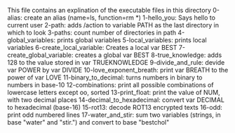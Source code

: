 This file contains an explination of the executable files in this directory
0-alias: create an alias (name=ls, function=rm *)
1-hello_you: Says hello to current user
2-path: adds /action to variable PATH as the last directory in which to look 
3-paths: count number of directories in path
4-global_variables: prints global variables
5-local_variables: prints local variables
6-create_local_variable: Creates a local var BEST
7-create_global_variable: creates a global var BEST
8-true_knowledge: adds 128 to the value stored in var TRUEKNOWLEDGE
9-divide_and_rule: devide var POWER by var DIVIDE
10-love_exponent_breath: print var BREATH to the power of var LOVE
11-binary_to_decimal: turns numbers in binary to numbers in base-10
12-combinations: print all possible combinations of lowercase letters except oo, sorted
13-print_float: print the value of NUM, with two decimal places
14-decimal_to_hexadecimal: convert var DECIMAL to hexadecimal (base-16)
15-rot13: decode ROT13 encrypted texts
16-odd: print odd numbered lines
17-water_and_stir: sum two variables (strings, in base "water" and "stir.") and convert to base "bestchol"
